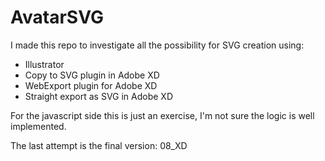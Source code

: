 # AvatarSVG

I made this repo to investigate all the possibility for SVG creation using:

- Illustrator
- Copy to SVG plugin in Adobe XD
- WebExport plugin for Adobe XD
- Straight export as SVG in Adobe XD

For the javascript side this is just an exercise, I'm not sure the logic is well implemented.

The last attempt is the final version:
08_XD
